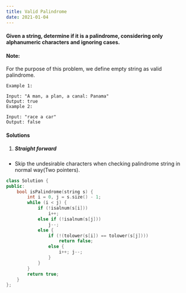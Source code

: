 ```yaml
---
title: Valid Palindrome
date: 2021-01-04
---
```

#### Given a string, determine if it is a palindrome, considering only alphanumeric characters and ignoring cases.

#### Note: 
For the purpose of this problem, we define empty string as valid palindrome.

```
Example 1:

Input: "A man, a plan, a canal: Panama"
Output: true
Example 2:

Input: "race a car"
Output: false
```

#### Solutions

1. ##### Straight forward

- Skip the undesirable characters when checking palindrome string in normal way(Two pointers).

```cpp
class Solution {
public:
    bool isPalindrome(string s) {
        int i = 0, j = s.size() - 1;
        while (i < j) {
            if (!isalnum(s[i]))
                i++;
            else if (!isalnum(s[j]))
                j--;
            else {
                if (!(tolower(s[i]) == tolower(s[j])))
                    return false;
                else {
                    i++; j--;
                }
            }
        }
        return true;
    }
};
```
